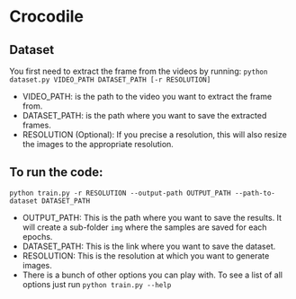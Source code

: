 # Crocodile

## Dataset

You first need to extract the frame from the videos by running:
`python dataset.py VIDEO_PATH DATASET_PATH [-r RESOLUTION]`

- VIDEO_PATH: is the path to the video you want to extract the frame from.
- DATASET_PATH: is the path where you want to save the extracted frames.
- RESOLUTION (Optional): If you precise a resolution, this will also resize the images to the appropriate resolution.

## To run the code:

`python train.py -r RESOLUTION --output-path OUTPUT_PATH --path-to-dataset DATASET_PATH`

- OUTPUT_PATH: This is the path where you want to save the results. It will create
a sub-folder `img` where the samples are saved for each epochs.
- DATASET_PATH: This is the link where you want to save the dataset.
- RESOLUTION: This is the resolution at which you want to generate images.
- There is a bunch of other options you can play with. To see a list of all options just run `python train.py --help`
